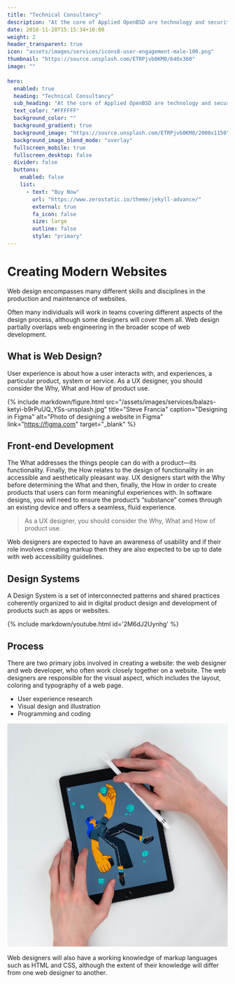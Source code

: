 ```yaml
---
title: "Technical Consultancy"
description: "At the core of Applied OpenBSD are technology and security experts."
date: 2018-11-28T15:15:34+10:00
weight: 2
header_transparent: true
icon: "assets/images/services/icons8-user-engagement-male-100.png"
thumbnail: "https://source.unsplash.com/ETRPjvb0KM0/640x360"
image: ""

hero:
  enabled: true
  heading: "Technical Consultancy"
  sub_heading: "At the core of Applied OpenBSD are technology and security experts. We have architected numerous leading services and systems in our core area of web applications. These services required the highest levels of security."
  text_color: "#FFFFFF"
  background_color: ""
  background_gradient: true
  background_image: "https://source.unsplash.com/ETRPjvb0KM0/2000x1150"
  background_image_blend_mode: "overlay"
  fullscreen_mobile: true
  fullscreen_desktop: false
  divider: false
  buttons:
    enabled: false
    list:
      - text: "Buy Now"
        url: "https://www.zerostatic.io/theme/jekyll-advance/"
        external: true
        fa_icon: false
        size: large
        outline: false
        style: "primary"
---
```


# Creating Modern Websites

Web design encompasses many different skills and disciplines in the production and maintenance of websites.

Often many individuals will work in teams covering different aspects of the design process, although some designers will cover them all. Web design partially overlaps web engineering in the broader scope of web development.

## What is Web Design?

User experience is about how a user interacts with, and experiences, a particular product, system or service. As a UX designer, you should consider the Why, What and How of product use.

{% include markdown/figure.html src="/assets/images/services/balazs-ketyi-b9rPuUQ_YSs-unsplash.jpg" title="Steve Francia" caption="Designing in Figma" alt="Photo of designing a website in Figma" link="https://figma.com" target="_blank" %}

## Front-end Development

The What addresses the things people can do with a product—its functionality. Finally, the How relates to the design of functionality in an accessible and aesthetically pleasant way. UX designers start with the Why before determining the What and then, finally, the How in order to create products that users can form meaningful experiences with. In software designs, you will need to ensure the product’s “substance” comes through an existing device and offers a seamless, fluid experience.

> As a UX designer, you should consider the Why, What and How of product use.

Web designers are expected to have an awareness of usability and if their role involves creating markup then they are also expected to be up to date with web accessibility guidelines.

## Design Systems

A Design System is a set of interconnected patterns and shared practices coherently organized to aid in digital product design and development of products such as apps or websites.

{% include markdown/youtube.html id='2M6dJ2Uynhg' %}

## Process

There are two primary jobs involved in creating a website: the web designer and web developer, who often work closely together on a website. The web designers are responsible for the visual aspect, which includes the layout, coloring and typography of a web page.

- User experience research
- Visual design and illustration
- Programming and coding

![Design In Figma](/assets/images/services/balazs-ketyi-6yMb5V8L34o-unsplash.jpg)

Web designers will also have a working knowledge of markup languages such as HTML and CSS, although the extent of their knowledge will differ from one web designer to another.
